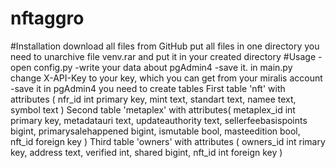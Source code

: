 # nftaggro
#Installation
download all files from GitHub
put all files in one directory
you need to unarchive file venv.rar and put it in your created directory
#Usage -open config.py -write your data about pgAdmin4 -save it. in main.py change X-API-Key to your key, which you can get from your miralis account -save it
in pgAdmin4 you need to create tables First table 'nft' with attributes ( nfr_id int primary key, mint text, standart text, namee text, symbol text )
Second table 'metaplex' with attributes( metaplex_id int primary key, metadatauri text, updateauthority text, sellerfeebasispoints bigint, primarysalehappened bigint, ismutable bool, masteedition bool, nft_id foreign key )
Third table 'owners' with attributes ( owners_id int rimary key, address text, verified int, shared bigint, nft_id int foreign key )
